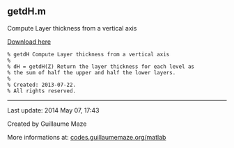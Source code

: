 ## getdH.m ##
Compute Layer thickness from a vertical axis

[Download here](http://guillaumemaze.googlecode.com/svn/trunk/matlab/codes/geophysic/getdH.m)

```
% getdH Compute Layer thickness from a vertical axis
%
% dH = getdH(Z) Return the layer thickness for each level as
% the sum of half the upper and half the lower layers.
% 
% Created: 2013-07-22.
% All rights reserved.
```

---

Last update: 2014 May 07, 17:43

Created by Guillaume Maze

More informations at: [codes.guillaumemaze.org/matlab](http://codes.guillaumemaze.org/matlab)